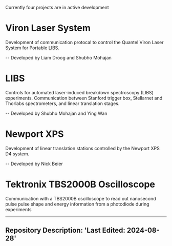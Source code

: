 Currently four projects are in active development

# Viron Laser System

Development of communication protocal to control the Quantel Viron Laser System for Portable LIBS.

-- Developed by Liam Droog and Shubho Mohajan 

# LIBS

Controls for automated laser-induced breakdown spectroscopy (LIBS) experiments. Communication between Stanford trigger box, Stellarnet and Thorlabs spectrometers, and linear translation stages.

-- Developed by Shubho Mohajan and Ying Wan

# Newport XPS

Development of linear translation stations controlled by the Newport XPS D4 system.

-- Developed by Nick Beier

# Tektronix TBS2000B Oscilloscope
Communication with a TBS2000B oscilloscope to read out nanosecond pulse pulse shape and energy information from a photodiode during experiments

---
Repository Description: 'Last Edited: 2024-08-28'
---
